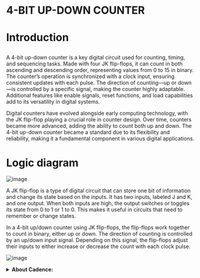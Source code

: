 # 4-BIT UP-DOWN COUNTER

# **Introduction**</p>

A 4-bit up-down counter is a key digital circuit used for counting, timing, and sequencing tasks. Made with four JK flip-flops, it can count in both ascending and descending order, representing values from 0 to 15 in binary. The counter’s operation is synchronized with a clock input, ensuring consistent updates with each pulse. The direction of counting—up or down—is controlled by a specific signal, making the counter highly adaptable. Additional features like enable signals, reset functions, and load capabilities add to its versatility in digital systems.</p>
Digital counters have evolved alongside early computing technology, with the JK flip-flop playing a crucial role in counter design. Over time, counters became more advanced, adding the ability to count both up and down. The 4-bit up-down counter became a standard due to its flexibility and reliability, making it a fundamental component in various digital applications.</p>

# **Logic diagram**

![image](https://github.com/user-attachments/assets/03805b99-3492-4e87-b922-339172c02140)

A JK flip-flop is a type of digital circuit that can store one bit of information and change its state based on the inputs. It has two inputs, labeled J and K, and one output. When both inputs are high, the output switches or toggles its state from 0 to 1 or 1 to 0. This makes it useful in circuits that need to remember or change states.</p>

In a 4-bit up/down counter using JK flip-flops, the flip-flops work together to count in binary, either up or down. The direction of counting is controlled by an up/down input signal. Depending on this signal, the flip-flops adjust their inputs to either increase or decrease the count with each clock pulse.</p>

![image](https://github.com/user-attachments/assets/951e31c7-7663-4740-8a08-f16862a5891f)

<details>
<summary><b>About Cadence:</p>
</b></summary>
Cadence is a leading electronic design automation (EDA) tool suite used for designing and verifying integrated circuits (ICs) and printed circuit boards (PCBs). It includes solutions like Virtuoso for analog design, Allegro for PCB design, Innovus for digital implementation, and Genus for logic synthesis. Cadence tools are widely utilized across industries such as semiconductor, automotive, and aerospace.

# **Simulation**</p>

Commands used:</p>
in the terminal

    csh
    source /home/install/cshrc
"Welcome to Cadence suite window" pops up.</p>
Write the code using </p>

    geddit filename.v 

Write the test bench using </p>

    geddit filename_tb.v

For Simulation output
    
    irun filename.v filename_tb.v +access+rwc -gui

![WhatsApp Image 2024-08-14 at 8 40 28 PM](https://github.com/user-attachments/assets/dc33a78c-8287-42b9-b1c2-048b0bfddcbd)
![WhatsApp Image 2024-08-14 at 8 40 29 PM](https://github.com/user-attachments/assets/b9d4430e-bceb-4209-9493-eae9f1daebee)
![WhatsApp Image 2024-08-14 at 8 40 29 PM (1)](https://github.com/user-attachments/assets/a81a3f7b-8a5a-49cd-aea0-bfe86fa3aeec)

# **Synthesis**</p>

Commands used:</p>
in the terminal

    csh
    source /home/install/cshrc
    genus
    set_db init_lib_search_path home/install/FOUNDARY/digital/90nm/dig/lib
Select the file path

    set_db init_lib_search_path <file path>

    read_hdl filename.v 
    elab

Run the below commands three times by replacing </p>
    
    set_db syn_generic_effort medium   (Replace-generic/map/opt)
    set_generic

Futher

    write_hdl >netlist.v

For power,area,gates report
    
    report_power > power.rpt
Replace- power/area/gates</p>

For timing report

    report_timing -unconstrained > time.rpt

For Synthesis output

    gui_show

![WhatsApp Image 2024-08-14 at 9 10 22 PM](https://github.com/user-attachments/assets/d83643e2-09b8-4305-bf53-9e78f314e79f)

**Reports**</p>
1.Area report

![WhatsApp Image 2024-08-14 at 8 40 28 PM (1)](https://github.com/user-attachments/assets/7cdd8799-7ad5-4bc7-b3b0-83c1dcc335de)

2.Gate report

![2342ccc6-9d5a-4684-86e3-2eb6f1f33ea2](https://github.com/user-attachments/assets/a8cd10b2-1832-48dd-bb7e-d59b03fecf98)

3.Power report

![a104eeca-5216-43ef-ab7e-b10128c643cb](https://github.com/user-attachments/assets/b1de6773-683f-4bee-98bf-cc718f400a5b)

4.Timing report

![734bccb3-37c0-46dd-ab0d-49d32ade6351](https://github.com/user-attachments/assets/3b1b8e5f-0363-4d02-97c4-19e24b9bcbda)


# **Applications:**</p>

A 4-bit up-down counter is highly versatile and finds use in various digital electronics applications:</p>

1. **Digital Clock:** Tracks time by counting seconds, minutes, or hours in both directions.</p>
2. **Frequency Divider:** Reduces an input frequency by up to 16 times for generating lower frequency signals.</p>
3. **Event Counter:** Counts and displays the occurrences of specific events, like people entering a room.</p>
4. **Tally Counter:** Used for counting items or transactions, incrementing or decrementing as needed.</p>
5. **Position Encoder:** Tracks position or movement in motors or robotics by counting encoder pulses.</p>

# **Conclusion:**</p>

The 4-bit up/down counter with JK flip-flops is a crucial component in digital electronics, valued for its ability to count in both directions and handle 16 states. Its versatility, simplicity, and reliability make it indispensable in applications like digital clocks, event counters, and frequency dividers. As digital technology evolves, the 4-bit up/down counter remains a fundamental tool for reliable and adaptable counting in modern electronic systems.


